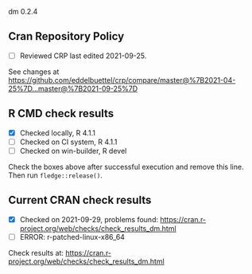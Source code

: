 dm 0.2.4

## Cran Repository Policy

- [ ] Reviewed CRP last edited 2021-09-25.

See changes at https://github.com/eddelbuettel/crp/compare/master@%7B2021-04-25%7D...master@%7B2021-09-25%7D

## R CMD check results

- [x] Checked locally, R 4.1.1
- [ ] Checked on CI system, R 4.1.1
- [ ] Checked on win-builder, R devel

Check the boxes above after successful execution and remove this line. Then run `fledge::release()`.

## Current CRAN check results

- [x] Checked on 2021-09-29, problems found: https://cran.r-project.org/web/checks/check_results_dm.html
- [ ] ERROR: r-patched-linux-x86_64

Check results at: https://cran.r-project.org/web/checks/check_results_dm.html
